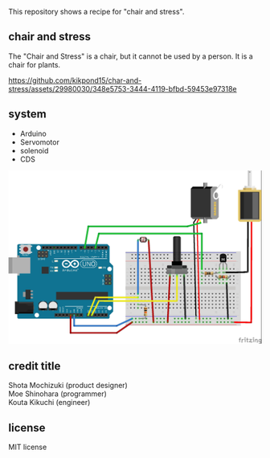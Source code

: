 This repository shows a recipe for "chair and stress".

## chair and stress
The "Chair and Stress" is a chair, but it cannot be used by a person.
It is a chair for plants.



https://github.com/kikpond15/char-and-stress/assets/29980030/348e5753-3444-4119-bfbd-59453e97318e


## system
- Arduino
- Servomotor
- solenoid
- CDS

![circuit diagram](img/circuit_diagram.jpg)

## credit title

Shota Mochizuki (product designer)  
Moe Shinohara (programmer)  
Kouta Kikuchi (engineer)

## license
MIT license